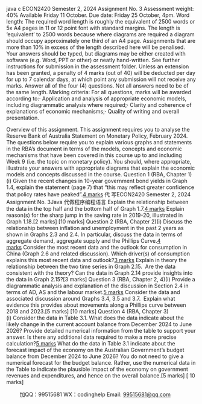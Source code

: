 java c
ECON2420 Semester 2, 2024
Assignment No. 3
Assessment weight: 40%
Available Friday 11 October. Due date: Friday 25 October, 4pm.
Word length: The required word length is roughly the equivalent of 2500 words or 5x A4 pages in 11 or 12 point font with standard margins. The length is ‘equivalent’ to 2500 words because where diagrams are required a diagram should occupy approximately one third of an A4 page. Assignments that are more than 10% in excess of the length described here will be penalised.
Your answers should be typed, but diagrams may be either created with software (e.g. Word, PPT or other) or neatly hand-written.
See further instructions for submission in the assessment folder.
Unless an extension has been granted, a penalty of 4 marks (out of 40) will be deducted per day for up to 7 calendar days, at which point any submission will not receive any marks.
Answer all of the four (4) questions. Not all answers need to be of the same length.
Marking criteria: For all questions, marks will be awarded according to:· Application and analysis of appropriate economic models, including diagrammatic analysis where required;· Clarity and coherence of explanations of economic mechanisms;· Quality of writing and overall presentation.

Overview of this assignment.
This assignment requires you to analyse the Reserve Bank of Australia Statement on Monetary Policy, February 2024. The questions below require you to explain various graphs and statements in the RBA’s document in terms of the models, concepts and economic mechanisms that have been covered in this course up to and including Week 9 (i.e. the topic on monetary policy). You should, where appropriate, illustrate your answers with appropriate diagrams that explain the economic models and concepts discussed in the course.
Question 1 (RBA, Chapter 1)(i) Given the recent changes in 10-year government bond yields in Graph 1.4, explain the statement (page 7) that “this may reflect greater confidence that policy rates have peaked”.[4 marks](ii) 代 写ECON2420 Semester 2, 2024 Assignment No. 3Java
代做程序编程语言 Explain the relationship between the data in the top half and the bottom half of Graph 1.7.[4 marks](iii) Explain reason(s) for the sharp jump in the saving rate in 2019-20, illustrated in Graph 1.18.[2 marks]
[10 marks]
Question 2 (RBA, Chapter 2)(i) Discuss the relationship between inflation and unemployment in the past 2 years as shown in Graphs 2.3 and 2.4. In particular, discuss the data in terms of aggregate demand, aggregate supply and the Phillips Curve.[4 marks](ii) Consider the most recent data and the outlook for consumption in China (Graph 2.6 and related discussion). Which driver(s) of consumption explains this most recent data and outlook?[3 marks](iii) Explain in theory the relationship between the two time series in Graph 2.15.  Are the data consistent with the theory? Can the data in Graph 2.14 provide insights into the data in Graph 2.15?[3 marks]
Question 3 (RBA, Chapter 2, 4)(i) Provide a diagrammatic analysis and explanation of the discussion in Section 2.4 in terms of AD, AS and the labour market.[5 marks](ii) Consider the data and associated discussion around Graphs 3.4, 3.5 and 3.7.  Explain what evidence this provides about movements along a Phillips curve between 2018 and 2023.[5 marks]
[10 marks]
Question 4 (RBA, Chapter 3)(i) Consider the data in Table 3.1. What does the data indicate about the likely change in the current account balance from December 2024 to June 2026? Provide detailed numerical information from the table to support your answer. Is there any additional data required to make a more precise calculation?[5 marks](ii) What do the data in Table 3.1 indicate about the forecast impact of the economy on the Australian Government’s budget balance from December 2024 to June 2026? You do not need to give a numerical forecast for the budget balance. Rather, use the numerical data in the Table to indicate the plausible impact of the economy on government revenues and expenditures, and hence on the overall balance.[5 marks]
[ 10 marks]

         
加QQ：99515681  WX：codinghelp  Email: 99515681@qq.com
